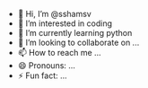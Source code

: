 - 👋 Hi, I’m @sshamsv
- 👀 I’m interested in coding
- 🌱 I’m currently learning python
- 💞️ I’m looking to collaborate on ...
- 📫 How to reach me ...
- 😄 Pronouns: ...
- ⚡ Fun fact: ...

<!---
sshamsv/sshamsv is a ✨ special ✨ repository because its `README.md` (this file) appears on your GitHub profile.
You can click the Preview link to take a look at your changes.
--->
